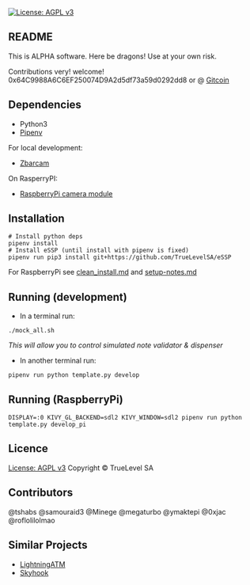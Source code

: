 [![License: AGPL v3](https://img.shields.io/badge/License-AGPL%20v3-blue.svg)](https://www.gnu.org/licenses/agpl-3.0)

README
------

This is ALPHA software.  Here be dragons!  Use at your own risk.

Contributions very! welcome!  0x64C9988A6C6EF250074D9A2d5df73a59d0292dd8
or @ [Gitcoin](https://gitcoin.co/grants/403/swap-box)

Dependencies
------------

- Python3
- [Pipenv](https://github.com/pypa/pipenv#installation)

For local development:
- [Zbarcam](doc/install-zbarcam.md)

On RasperryPI:
- [RaspberryPi camera module](https://www.raspberrypi.org/documentation/accessories/camera.html#installing-a-raspberry-pi-camera)


Installation
------------
```
# Install python deps
pipenv install
# Install eSSP (until install with pipenv is fixed)
pipenv run pip3 install git+https://github.com/TrueLevelSA/eSSP
```
For RaspberryPi see [clean_install.md](doc/clean_install.md) and [setup-notes.md](doc/setup-notes.md)


Running (development)
-------
- In a terminal run:
```
./mock_all.sh
```
*This will allow you to control simulated note validator & dispenser*

- In another terminal run:
```
pipenv run python template.py develop
```

Running (RaspberryPi)
-------
```
DISPLAY=:0 KIVY_GL_BACKEND=sdl2 KIVY_WINDOW=sdl2 pipenv run python template.py develop_pi
```


Licence
-------

[License: AGPL v3](/LICENCE.md)
Copyright &copy; TrueLevel SA


Contributors
------------

@tshabs
@samouraid3
@Minege
@megaturbo
@ymaktepi
@0xjac
@roflolilolmao


Similar Projects
----------------

- [LightningATM](https://github.com/21isenough/LightningATM)
- [Skyhook](https://github.com/mythril/skyhook/)